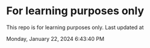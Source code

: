 # For learning purposes only
This repo is for learning purposes only.
Last updated at

Monday, January 22, 2024 6:43:40 PM

